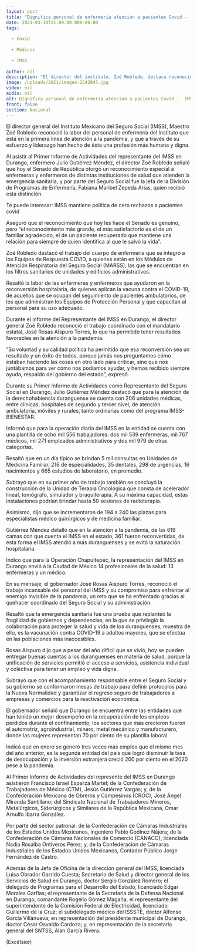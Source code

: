 ```yaml
---
layout: post
title: "Dignifica personal de enfermería atención a pacientes Covid -  IMSS"
date: 2021-03-10T21:09:00.000-06:00
tags:
  
  - Covid
  
  - Médicos
  
  - IMSS
  
author: nil
description: "El director del instituto, Zoé Robledo, destaca reconocimiento del Senado a estos profesionales; gobernador de Durango, José Rosas Aispuro, los felicita por su labor"
image: /uploads/2021/images-2542945.jpg
video: nil
audio: nil
alt: Dignifica personal de enfermería atención a pacientes Covid -  IMSS
front: false
section: Nacional
---
```


El director general del Instituto Mexicano del Seguro Social (IMSS), Maestro Zoé Robledo reconoció la labor del personal de enfermería del Instituto que está en la primera línea de atención a la pandemia, y que a través de su esfuerzo y liderazgo han hecho de ésta una profesión más humana y digna.

Al asistir al Primer Informe de Actividades del representante del IMSS en Durango, enfermero Julio Gutiérrez Méndez, el director Zoé Robledo señaló que hoy el Senado de República otorgó un reconocimiento especial a enfermeras y enfermeros de distintas instituciones de salud que atienden la emergencia sanitaria, y por parte del Seguro Social fue la jefa de la División de Programas de Enfermería, Fabiana Maribel Zepeda Arias, quien recibió esta distinción.

Te puede interesar: IMSS mantiene política de cero rechazos a pacientes covid

Aseguró que el reconocimiento que hoy les hace el Senado es genuino, pero “el reconocimiento más grande, el más satisfactorio es el de un familiar agradecido, el de un paciente recuperado que mantiene una relación para siempre de quien identifica al que le salvó la vida”.

Zoé Robledo destacó el trabajo del cuerpo de enfermería que se integró a los Equipos de Respuesta COVID, a quienes están en los Módulos de Atención Respiratoria del Seguro Social (MARSS), las que se encuentran en los filtros sanitarios de unidades y edificios administrativos.

Resaltó la labor de las enfermeras y enfermeros que ayudaron en la reconversión hospitalaria, de quienes aplican la vacuna contra el COVID-19, de aquellos que se ocupan del seguimiento de pacientes ambulatorios, de los que administran los Equipos de Protección Personal y que capacitan al personal para su uso adecuado.



Durante el informe del Representante del IMSS en Durango, el director general Zoé Robledo reconoció el trabajo coordinado con el mandatario estatal, José Rosas Aispuro Torres, lo que ha permitido tener resultados favorables en la atención a la pandemia.

“Su voluntad y su calidad política ha permitido que esa reconversión sea un resultado y un éxito de todos, porque jamás nos preguntamos cómo estaban haciendo las cosas en otro lado para criticar, sino que nos juntábamos para ver cómo nos podíamos ayudar, y hemos recibido siempre ayuda, respaldo del gobierno del estado”, expresó.

Durante su Primer Informe de Actividades como Representante del Seguro Social en Durango, Julio Gutiérrez Méndez destacó que para la atención de la derechohabiencia duranguense se cuenta con 206 unidades médicas, entre clínicas, hospitales de segundo y tercer nivel, de atención ambulatoria, móviles y rurales, tanto ordinarias como del programa IMSS-BIENESTAR.

Informó que para la operación diaria del IMSS en la entidad se cuenta con una plantilla de ocho mil 556 trabajadores: dos mil 539 enfermeras, mil 767 médicos, mil 271 empleados administrativos y dos mil 979 de otras categorías.

Resaltó que en un día típico se brindan 5 mil consultas en Unidades de Medicina Familiar, 216 de especialidades, 35 dentales, 298 de urgencias, 16 nacimientos y 665 estudios de laboratorio, en promedio.

Subrayó que en su primer año de trabajo también se concluyó la construcción de la Unidad de Terapia Oncológica que consta de acelerador lineal, tomógrafo, simulador y braquiterapia. A su máxima capacidad, estas instalaciones podrían brindar hasta 50 sesiones de radioterapia.

Asimismo, dijo que se incrementaron de 194 a 240 las plazas para especialistas médico quirúrgicos y de medicina familiar.

Gutiérrez Méndez detalló que en la atención a la pandemia, de las 619 camas con que cuenta el IMSS en el estado, 361 fueron reconvertidas, de esta forma el IMSS atendió a más duranguenses y se evitó la saturación hospitalaria.

Indico que para la Operación Chapultepec, la representación del IMSS en Durango envió a la Ciudad de México 14 profesionales de la salud: 13 enfermeras y un médico.

En su mensaje, el gobernador José Rosas Aispuro Torres, reconoció el trabajo incansable del personal del IMSS y su compromiso para enfrentar al enemigo invisible de la pandemia, un reto que se ha enfrentado gracias al quehacer coordinado del Seguro Social y su administración.

Resaltó que la emergencia sanitaria fue una prueba que replanteó la fragilidad de gobiernos y dependencias, en la que se privilegió la colaboración para  proteger la salud y vida de los duranguenses, muestra de ello, es la vacunación contra COVID-19 a adultos mayores, que se efectúa en las poblaciones más inaccesibles. 

Rosas Aispuro dijo que a pesar del año difícil que se vivió, hoy se pueden entregar buenas cuentas a los duranguenses en materia de salud, porque la unificación de servicios permitió el acceso a servicios, asistencia individual y colectiva para tener un empleo y vida digna. 

Subrayó que con el acompañamiento responsable entre el Seguro Social y su gobierno se conformaron mesas de trabajo para definir protocolos para la Nueva Normalidad y garantizar el regreso seguro de trabajadores a empresas y comercios para la reactivación económica.

El gobernador señaló que Durango se encuentra entre las entidades que han tenido un mejor desempeño en la recuperación de los empleos perdidos durante el confinamiento; los sectores que más crecieron fueron el automotriz, agroindustrial, minero, metal mecánico y manufacturero, donde las mujeres representan 70 por ciento de su plantilla laboral.

Indicó que en enero se generó tres veces más empleo que el mismo mes del año anterior, es la segunda entidad del país que logró disminuir la tasa de desocupación y la inversión extranjera creció 200 por ciento en el 2020 pese a la pandemia.

Al Primer Informe de Actividades del represente del IMSS en Durango asistieron Francisco Israel Esparza Martel; de la Confederación de Trabajadores de México (CTM), Jesús Gutiérrez Vargas; y, de la Confederación Mexicana de Obreros y Campesinos (CROC), José Ángel Miranda Santillano; del Sindicato Nacional de Trabajadores Mineros, Metalúrgicos, Siderúrgicos y Similares de la República Mexicana, Omar Arnulfo Ibarra González.

 Por parte del sector patronal: de la Confederación de Cámaras Industriales de los Estados Unidos Mexicanos, ingeniero Pablo Godínez Nájera; de la Confederación de Cámaras Nacionales de Comercio (CANACO), licenciada Nadia Rosalba Ontiveros Pérez; y, de la Confederación de Cámaras Industriales de los Estados Unidos Mexicanos, Contador Público Jorge Fernández de Castro.

 Además de la Jefa de Oficina de la dirección general del IMSS, licenciada Luisa Obrador Garrido Cuesta; Secretario de Salud y director general de los Servicios de Salud en Durango, doctor Sergio González Romero; el delegado de Programas para el Desarrollo del Estado, licenciado Edgar Morales Garfias; el representante de la Secretaría de la Defensa Nacional en Durango, comandante Rogelio Gómez Magaña; el representante del superintendente de la Comisión Federal de Electricidad, licenciado Guillermo de la Cruz; el subdelegado médico del ISSSTE, doctor Alfonso García Villanueva; en representación del presidente municipal de Durango, doctor César Osvaldo Cardoza; y, en representación de la secretaria general del SNTSS,  Alan García Rivera.

(Excélsior)